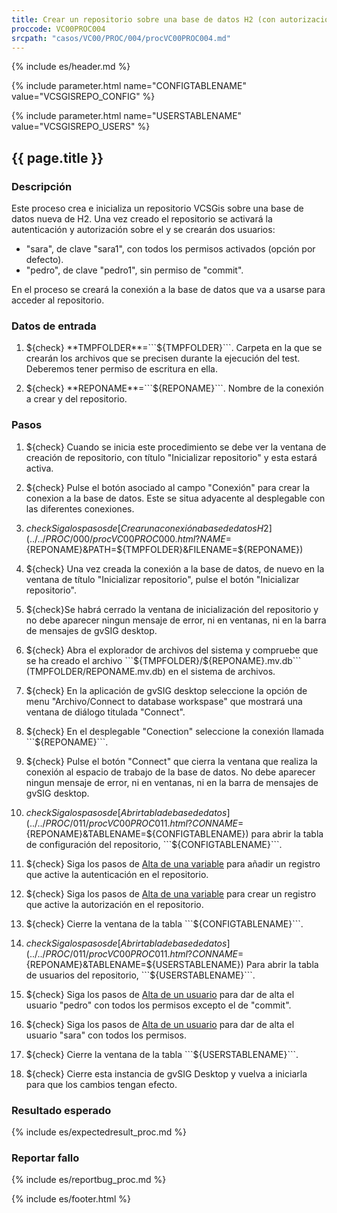 ```yaml
---
title: Crear un repositorio sobre una base de datos H2 (con autorización)
proccode: VC00PROC004
srcpath: "casos/VC00/PROC/004/procVC00PROC004.md"
---
```


{% include es/header.md %}

{% include parameter.html name="CONFIGTABLENAME" value="VCSGISREPO_CONFIG" %}

{% include parameter.html name="USERSTABLENAME" value="VCSGISREPO_USERS" %}


## {{ page.title }}

### Descripción

Este proceso crea e inicializa un repositorio VCSGis sobre una base de datos nueva de H2.
Una vez creado el repositorio se activará la autenticación y autorización sobre el y se crearán
dos usuarios:
* "sara", de clave "sara1", con todos los permisos activados (opción por defecto).
* "pedro", de clave "pedro1", sin permiso de "commit".

En el proceso se creará la conexión a la base de datos que va a usarse para acceder al repositorio.

### Datos de entrada

1. ${check} **TMPFOLDER**=```${TMPFOLDER}```. Carpeta en la que se crearán los archivos que se precisen 
   durante la ejecución del test. Deberemos tener permiso de escritura en ella.

2. ${check} **REPONAME**=```${REPONAME}```. Nombre de la conexión a crear y del repositorio.


### Pasos

1. ${check} Cuando se inicia este procedimiento se debe ver la ventana de creación de repositorio,
   con título "Inicializar repositorio" y esta estará activa.

2. ${check} Pulse el botón asociado al campo "Conexión" para crear la conexion a la base de datos. Este se situa
   adyacente al desplegable con las diferentes conexiones.

3. ${check} Siga los pasos de [Crear una conexión a base de datos H2](../../PROC/000/procVC00PROC000.html?NAME=${REPONAME}&PATH=${TMPFOLDER}&FILENAME=${REPONAME}) 

4. ${check} Una vez creada la conexión a la base de datos, de nuevo en la ventana de título "Inicializar repositorio",
   pulse el botón "Inicializar repositorio". 
   
5. ${check}Se habrá cerrado la ventana de inicialización del repositorio
   y no debe aparecer ningun mensaje de error, ni en ventanas, ni en la barra de mensajes de gvSIG desktop.
   
6. ${check} Abra el explorador de archivos del sistema y compruebe que se ha creado el archivo 
   ```${TMPFOLDER}/${REPONAME}.mv.db``` (TMPFOLDER/REPONAME.mv.db) en el sistema de archivos.

7. ${check} En la aplicación de gvSIG desktop seleccione la opción de menu "Archivo/Connect to database workspase" 
   que mostrará una ventana de diálogo titulada "Connect".

8. ${check} En el desplegable "Conection" seleccione la conexión llamada ```${REPONAME}```.

9. ${check} Pulse el botón "Connect" que cierra la ventana que realiza la conexión al espacio de trabajo de la base de datos.
    No debe aparecer ningun mensaje de error, ni en ventanas, ni en la barra de mensajes de gvSIG desktop.

10. ${check} Siga los pasos de 
    [Abrir tabla de base de datos](../../PROC/011/procVC00PROC011.html?CONNAME=${REPONAME}&TABLENAME=${CONFIGTABLENAME})
    para abrir la tabla de configuración del repositorio, ```${CONFIGTABLENAME}```.

11. ${check} Siga los pasos de 
    [Alta de una variable](../../PROC/009/procVC00PROC009.html?VARIABLE=AUTHENTICATION&VALUE=true)
    para añadir un registro que active la autenticación en el repositorio.

12. ${check} Siga los pasos de 
    [Alta de una variable](../../PROC/009/procVC00PROC009.html?VARIABLE=AUTHORIZATION&VALUE=true)
    para crear un registro que active la autorización en el repositorio.

13. ${check} Cierre la ventana de la tabla ```${CONFIGTABLENAME}```.

14. ${check} Siga los pasos de 
    [Abrir tabla de base de datos](../../PROC/011/procVC00PROC011.html?CONNAME=${REPONAME}&TABLENAME=${USERSTABLENAME})
    Para abrir la tabla de usuarios del repositorio, ```${USERSTABLENAME}```. 

15. ${check} Siga los pasos de 
    [Alta de un usuario](../../PROC/010/procVC00PROC010.html?NAME=pedro&PASSWORD=pedro1&OPERATIONS=add,entities,update,checkout,history,topologyplans,users)
    para dar de alta el usuario "pedro" con todos los permisos excepto el de "commit". 

16. ${check} Siga los pasos de 
    [Alta de un usuario](../../PROC/010/procVC00PROC010.html?NAME=sara&PASSWORD=sara1&OPERATIONS=add,entities,commit,update,checkout,history,topologyplans,users)
    para dar de alta el usuario "sara" con todos los permisos. 

17. ${check} Cierre la ventana de la tabla ```${USERSTABLENAME}```.

18. ${check} Cierre esta instancia de gvSIG Desktop y vuelva a iniciarla para que los cambios tengan efecto.


### Resultado esperado

{% include es/expectedresult_proc.md %}

### Reportar fallo

{% include es/reportbug_proc.md %}

{% include es/footer.html %}
